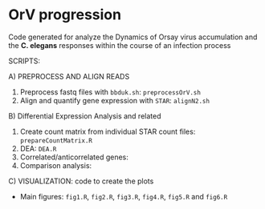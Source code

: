# OrV progression

Code generated for analyze the Dynamics of Orsay virus accumulation and the __C. elegans__ responses within the course of an infection process

SCRIPTS:

A) PREPROCESS AND ALIGN READS

1) Preprocess fastq files with `bbduk.sh`: `preprocessOrV.sh`
2) Align and quantify gene expression with `STAR`: `alignN2.sh`

B) Differential Expression Analysis and related
1) Create count matrix from individual STAR count files: `prepareCountMatrix.R`
2) DEA: `DEA.R`
3) Correlated/anticorrelated genes: 
4) Comparison analysis: 

C) VISUALIZATION: code to create the plots
- Main figures: `fig1.R`, `fig2.R`, `fig3.R`, `fig4.R`, `fig5.R` and `fig6.R`

